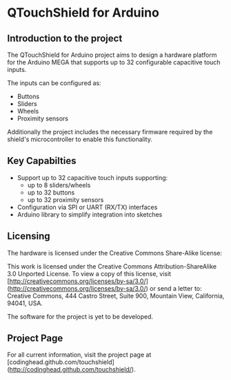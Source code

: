QTouchShield for Arduino
========================

Introduction to the project
---------------------------

The QTouchShield for Arduino project aims to design a hardware platform for the Arduino MEGA that supports up to 32 configurable capacitive touch inputs.

The inputs can be configured as:

* Buttons
* Sliders
* Wheels
* Proximity sensors

Additionally the project includes the necessary firmware required by the shield's microcontroller to enable this functionality.

Key Capabilties
---------------
* Support up to 32 capacitive touch inputs supporting:
	* up to 8 sliders/wheels
	* up to 32 buttons
	* up to 32 proximity sensors
* Configuration via SPI or UART (RX/TX) interfaces
* Arduino library to simplify integration into sketches

Licensing
---------

The hardware is licensed under the Creative Commons Share-Alike license:

This work is licensed under the Creative Commons Attribution-ShareAlike 3.0 Unported License.
To view a copy of this license, visit [http://creativecommons.org/licenses/by-sa/3.0/] (http://creativecommons.org/licenses/by-sa/3.0/) or send
a letter to:
Creative Commons, 444 Castro Street, Suite 900, Mountain View, California, 94041, USA.

The software for the project is yet to be developed.

Project Page
------------

For all current information, visit the project page at [codinghead.github.com/touchshield] (http://codinghead.github.com/touchshield/).
